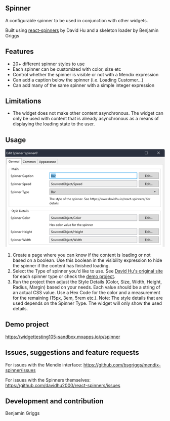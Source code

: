 ## Spinner
A configurable spinner to be used in conjunction with other widgets.

Built using [react-spinners](https://github.com/davidhu2000/react-spinners) by David Hu and a skeleton loader by Benjamin Griggs

## Features
- 20+ different spinner styles to use
- Each spinner can be customized with color, size etc
- Control whether the spinner is visible or not with a Mendix expression
- Can add a caption below the spinner (i.e. Loading Customer...)
- Can add many of the same spinner with a simple integer expression

## Limitations
- The widget does not make other content asynchronous. The widget can only be used with content that is already asynchronous as a means of displaying the loading state to the user.

## Usage
![Spinner Settings](https://github.com/bsgriggs/mendix-spinner/blob/media/general.png)  
1. Create a page where you can know if the content is loading or not based on a boolean. Use this boolean in the visibility expression to hide the spinner if the content has finished loading.
2. Select the Type of spinner you'd like to use. See [David Hu's original site](https://www.davidhu.io/react-spinners/) for each spinner type or check the [demo project](https://widgettesting105-sandbox.mxapps.io/p/spinner).
3. Run the project then adjust the Style Details (Color, Size, Width, Height, Radius, Margin) based on your needs. Each value should be a string of an actual CSS value. Use a Hex Code for the color and a measurement for the remaining (15px, 3em, 5rem etc.). Note: The style details that are used depends on the Spinner Type. The widget will only show the used details.

## Demo project
https://widgettesting105-sandbox.mxapps.io/p/spinner

## Issues, suggestions and feature requests
For issues with the Mendix interface:
https://github.com/bsgriggs/mendix-spinner/issues

For issues with the Spinners themselves:
https://github.com/davidhu2000/react-spinners/issues

## Development and contribution
Benjamin Griggs
